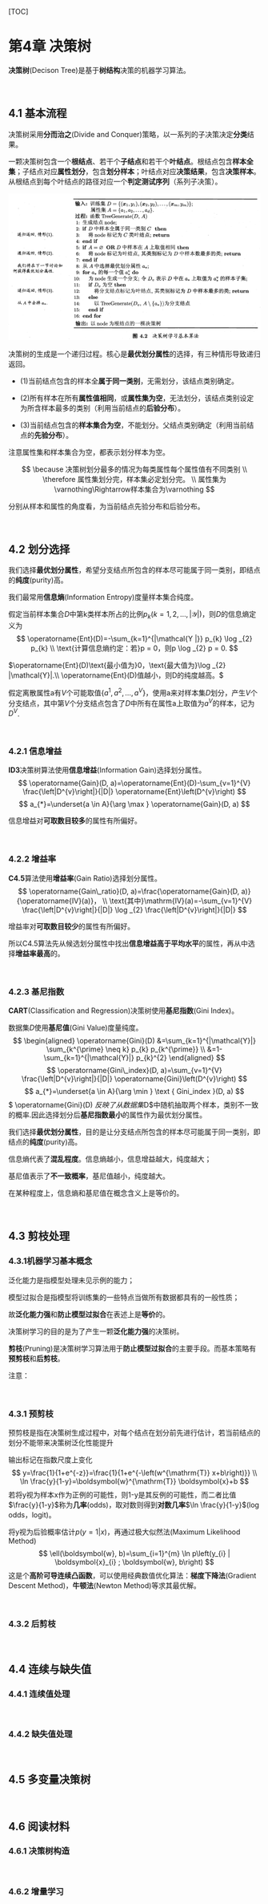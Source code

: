 [TOC]



# 第4章 决策树

**决策树**(Decison Tree)是基于**树结构**决策的机器学习算法。

<br/>

## 4.1 基本流程

决策树采用**分而治之**(Divide and Conquer)策略，以一系列的子决策决定**分类**结果。

一颗决策树包含一个**根结点**、若干个**子结点**和若干个**叶结点**。根结点包含**样本全集**；子结点对应**属性划分**，包含**划分样本**；叶结点对应**决策结果**，包含**决策样本**。从根结点到每个叶结点的路径对应一个**判定测试序列**（系列子决策）。

![决策树基本算法](resources/imgs/chp4_decision_tree/decision_tree_basic_algorithm.png)

决策树的生成是一个递归过程。核心是**最优划分属性**的选择，有三种情形导致递归返回。

- (1)当前结点包含的样本全**属于同一类别**，无需划分，该结点类别确定。

- (2)所有样本在所有**属性值相同**，或**属性集为空**，无法划分，该结点类别设定为所含样本最多的类别（利用当前结点的**后验分布**）。

- (3)当前结点包含的**样本集合为空**，不能划分。父结点类别确定（利用当前结点的**先验分布**）。

注意属性集和样本集合为空，都表示划分样本为空。

$$
\because 决策树划分最多的情况为每类属性每个属性值有不同类别
\\ \therefore 属性集划分完，样本集必定划分完。
\\ 属性集为\varnothing\Rightarrow样本集合为\varnothing
$$

分别从样本和属性的角度看，为当前结点先验分布和后验分布。

 <br/>




## 4.2 划分选择

我们选择**最优划分属性**，希望分支结点所包含的样本尽可能属于同一类别，即结点的**纯度**(purity)高。

我们最常用**信息熵**(Information Entropy)度量样本集合纯度。

假定当前样本集合$D$中第k类样本所占的比例$p_{k}(k=1,2, \dots,|\mathcal{Y}|)$，则$D$的信息熵定义为
$$
\operatorname{Ent}(D)=-\sum_{k=1}^{|\mathcal{Y |}} p_{k} \log _{2} p_{k}
\\
\text{计算信息熵约定：若}p = 0，则p \log _{2} p = 0.
$$

$\operatorname{Ent}(D)\text{最小值为}0，\text{最大值为}\log _{2} |\mathcal{Y}|.\\ \operatorname{Ent}(D)值越小，则D的纯度越高。$

假定离散属性a有$V$个可能取值${}$$\left\{a^{1}, a^{2}, \ldots, a^{V}\right\}$，使用a来对样本集$D$划分，产生$V$个分支结点，其中第$V$个分支结点包含了$D$中所有在属性a上取值为$a^{V}$的样本，记为$D^{V}$.

<br/>




### 4.2.1 信息增益

**ID3**决策树算法使用**信息增益**(Information Gain)选择划分属性。
$$
\operatorname{Gain}(D, a)=\operatorname{Ent}(D)-\sum_{v=1}^{V} \frac{\left|D^{v}\right|}{|D|} \operatorname{Ent}\left(D^{v}\right)
$$
$$
a_{*}=\underset{a \in A}{\arg \max } \operatorname{Gain}(D, a)
$$

信息增益对**可取数目较多**的属性有所偏好。

<br/>



### 4.2.2 增益率

**C4.5**算法使用**增益率**(Gain Ratio)选择划分属性。
$$
\operatorname{Gain\_ratio}(D, a)=\frac{\operatorname{Gain}(D, a)}{\operatorname{IV}(a)}，
\\ \text{其中}\mathrm{IV}(a)=-\sum_{v=1}^{V} \frac{\left|D^{v}\right|}{|D|} \log _{2} \frac{\left|D^{v}\right|}{|D|}
$$


增益率对**可取数目较少**的属性有所偏好。

所以C4.5算法先从候选划分属性中找出**信息增益高于平均水平**的属性，再从中选择**增益率最高**的。

<br/>



### 4.2.3 基尼指数

**CART**(Classification and Regression)决策树使用**基尼指数**(Gini Index)。

数据集$D$使用**基尼值**(Gini Value)度量纯度。
$$
\begin{aligned} \operatorname{Gini}(D) &=\sum_{k=1}^{|\mathcal{Y}|} \sum_{k^{\prime} \neq k} p_{k} p_{k^{\prime}} \\ &=1-\sum_{k=1}^{|\mathcal{Y}|} p_{k}^{2} \end{aligned}
$$
$$
\operatorname{Gini\_index}(D, a)=\sum_{v=1}^{V} \frac{\left|D^{v}\right|}{|D|} \operatorname{Gini}\left(D^{v}\right)
$$
$$
a_{*}=\underset{a \in A}{\arg \min } \text { Gini_index }(D, a)
$$
$ \operatorname{Gini}(D) $反映了从数据集$D$中随机抽取两个样本，类别不一致的概率.因此选择划分后**基尼指数最小**的属性作为最优划分属性。
<br/>

我们选择**最优划分属性**，目的是让分支结点所包含的样本尽可能属于同一类别，即结点的**纯度**(purity)高。

信息熵代表了**混乱程度**。信息熵越小，信息增益越大，纯度越大；

基尼值表示了**不一致概率**，基尼值越小，纯度越大。

在某种程度上，信息熵和基尼值在概念含义上是等价的。

<br/>


## 4.3 剪枝处理 

### 4.3.1机器学习基本概念

泛化能力是指模型处理未见示例的能力；

模型过拟合是指模型将训练集的一些特点当做所有数据都具有的一般性质；

故**泛化能力强**和**防止模型过拟合**在表述上是**等价**的。





决策树学习的目的是为了产生一颗**泛化能力强**的决策树。

**剪枝**(Pruning)是决策树学习算法用于**防止模型过拟合**的主要手段。而基本策略有**预剪枝**和**后剪枝**。

注意：



<br/>



### 4.3.1 预剪枝

预剪枝是指在决策树生成过程中，对每个结点在划分前先进行估计，若当前结点的划分不能带来决策树泛化性能提升

输出标记在指数尺度上变化
$$
y=\frac{1}{1+e^{-z}}=\frac{1}{1+e^{-\left(w^{\mathrm{T}} x+b\right)}}
\\
\ln \frac{y}{1-y}=\boldsymbol{w}^{\mathrm{T}} \boldsymbol{x}+b
$$
若将y视为样本x作为正例的可能性，则1-y是其反例的可能性，而二者比值$\frac{y}{1-y}$称为**几率**(odds)，取对数则得到**对数几率**$\ln \frac{y}{1-y}$(log odds，logit)。

将y视为后验概率估计$p(y=1 | x)$，再通过极大似然法(Maximum Likelihood Method)
$$
\ell(\boldsymbol{w}, b)=\sum_{i=1}^{m} \ln p\left(y_{i} | \boldsymbol{x}_{i} ; \boldsymbol{w}, b\right)
$$
这是个**高阶可导连续凸函数**，可以使用经典数值优化算法：**梯度下降法**(Gradient Descent Method)，**牛顿法**(Newton Method)等求其最优解。

<br/>



### 4.3.2 后剪枝



<br/>






## 4.4  连续与缺失值



### 4.4.1 连续值处理



<br/>



### 4.4.2 缺失值处理



<br/>






## 4.5 多变量决策树



<br/>



## 4.6 阅读材料
### 4.6.1 决策树构造



<br/>



### 4.6.2 增量学习



<br/>









